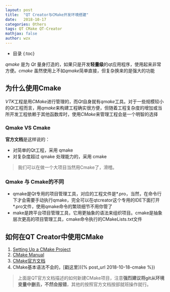 ```yaml
---
layout: post
title:  "QT Creator与CMake开发环境搭建"
date:   2018-10-17
categories: Others
tags: QT CMake QT-Creator
mathjax: false
author: wzx
---
```

- 目录
{:toc}

*qmake* 是为 *Qt* 量身打造的，如果只是开发**轻量级**的qt应用程序，使用起来非常方便。*cmake* 虽然使用上不如*qmake*简单直接，但复杂换来的是强大的功能





## 为什么使用Cmake
*VTK*工程是用*CMake*进行管理的，而*Qt*自身就有*qmake*工具。对于一些规模较小的*Qt*工程而言，用*qmake*来构建工程确实很方便，但随着工程复杂度的增加或当所开发工程依赖于其他函数库时，使用*CMake*来管理工程会是一个明智的选择

### Qmake VS Cmake
**官方文档**是这样说的：
* 对简单的Qt工程，采用 qmake
* 对复杂度超过 qmake 处理能力的，采用 cmake
> 我们可以在做一个大项目当然用Cmake了，滑稽。

### Qmake 与 Cmake的不同
* qmake是Qt专用的项目管理工具，对应的工程文件是\*.pro，当然，在命令行下才会需要手动执行qmake，完全可以在qtcreator这个专用的IDE下面打开\*.pro文件，使用qmake命令的繁琐细节不用你管了
* make是跨平台项目管理工具，它用更抽象的语法来组织项目。cmake是抽象层次更高的项目管理工具，cmake命令执行的CMakeLists.txt文件

## 如何在QT Creator中使用CMake
1. [Setting Up a CMake Project](https://doc-snapshots.qt.io/qtcreator-4.0/creator-project-cmake.html)
2. [CMake Manual](http://doc.qt.io/qt-5/cmake-manual.html)
3. [CMake官方文档](https://cmake.org/cmake/help/v3.12/)
4. CMake基本语法不会的，[戳这里]({% post_url 2018-10-18-cmake %})
> 上面是QT官方文档描述的如何新建CMake项目，注意**强烈建议将git从环境变量中删去，不然会报错**，其他的按照官方文档按部就班操作就行。
